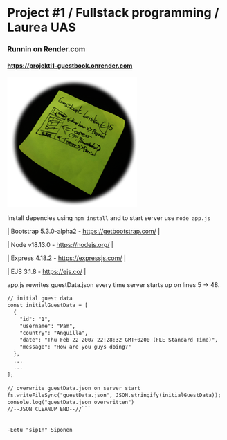 # Project #1 / Fullstack programming / Laurea UAS


### Runnin on Render.com
#### https://projekti1-guestbook.onrender.com 

![Picture of EJS layout plan](public/img/sivuleiska.png)

Install depencies using `npm install` and to start server use `node app.js`

| Bootstrap 5.3.0-alpha2 - https://getbootstrap.com/ |

| Node v18.13.0 - https://nodejs.org/ |

| Express 4.18.2 - https://expressjs.com/ |

| EJS 3.1.8 - https://ejs.co/ |





app.js rewrites guestData.json every time server starts up on lines 5 -> 48.
```//--THIS IS FOR EASIER JSON CLEANUP BY RESTARTING SERVER--/
// initial guest data
const initialGuestData = [
  {
    "id": "1",
    "username": "Pam",
    "country": "Anguilla",
    "date": "Thu Feb 22 2007 22:28:32 GMT+0200 (FLE Standard Time)",
    "message": "How are you guys doing?"
  },
  ...
  ...
];

// overwrite guestData.json on server start
fs.writeFileSync("guestData.json", JSON.stringify(initialGuestData));
console.log("guestData.json overwritten")
//--JSON CLEANUP END--//```


-Eetu "sip1n" Siponen

